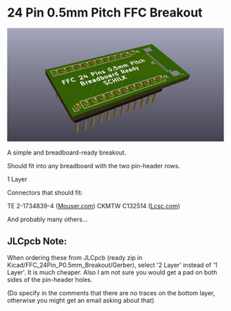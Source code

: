 # 24 Pin 0.5mm Pitch FFC Breakout

![Render](https://github.com/TheSchilk/FFC_24Pin_P0.5mm_Breakout/blob/master/Doc/Render.jpg)

A simple and breadboard-ready breakout.

Should fit into any breadboard with the two pin-header rows. 

1 Layer

Connectors that should fit:

TE 2-1734839-4 ([Mouser.com](http://mouser.com/ProductDetail/TE-Connectivity-Buchanan/2-1734839-4?qs=Sm6ibA7evxgHWeCe9t1tOw==))
CKMTW  C132514 ([Lcsc.com](https://lcsc.com/product-detail/FFC-FPC-Connectors_Ckmtw-Shenzhen-Cankemeng-C132514_C132514.html))

And probably many others...

## JLCpcb Note:
When ordering these from JLCpcb (ready zip in Kicad/FFC_24Pin_P0.5mm_Breakout/Gerber), select
'2 Layer' instead of '1 Layer'. It is much cheaper. Also I am not sure you would get a pad
on both sides of the pin-header holes. 

(Do specify in the comments that there are no traces on the bottom layer, otherwise you
might get an email asking about that)
